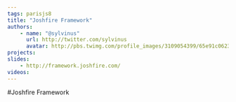 ```yaml
---
tags: parisjs8
title: "Joshfire Framework"
authors:
    - name: "@sylvinus"
      url: http://twitter.com/sylvinus
      avatar: http://pbs.twimg.com/profile_images/3109054399/65e91c0623ae740b3d8f91d4b86cc070_bigger.jpeg
projects:
slides:
    - http://framework.joshfire.com/
videos:
---
```

#Joshfire Framework
